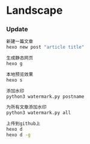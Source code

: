 # Landscape

### Update

``` bash
新建一篇文章
hexo new post "article title" 

生成静态网页
hexo g

本地预览效果
hexo s

添加水印
python3 watermark.py postname

为所有文章添加水印
python3 watermark.py all

上传到github上
hexo d
hexo d -g
```

